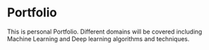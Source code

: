 # Portfolio
This is personal Portfolio. Different domains will be covered including Machine Learning and Deep learning algorithms and techniques. 
